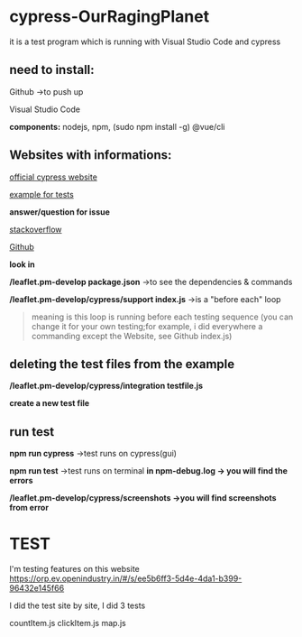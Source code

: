 # cypress-OurRagingPlanet

it is a test program which is running with Visual Studio Code and cypress
## need to install:
Github ->to push up

Visual Studio Code

**components:** nodejs, npm, (sudo npm install -g) @vue/cli

## Websites with informations:
[official cypress website](https://www.cypress.io/)

[example for tests](https://medium.com/geoman-blog/testing-maps-e2e-with-cypress-ba9e5d903b2b)

**answer/question for issue**

[stackoverflow](https://stackoverflow.com/)

[Github](https://github.com/)


**look in**

**/leaflet.pm-develop package.json** ->to see the dependencies & commands

**/leaflet.pm-develop/cypress/support index.js** ->is a "before each" loop
>meaning is this loop is running before each testing sequence (you can change it for your own testing;for example, i did everywhere a commanding except the Website, see Github index.js)
## deleting the test files from the example
**/leaflet.pm-develop/cypress/integration testfile.js**

**create a new test file**
## run test
**npm run cypress** ->test runs on cypress(gui)

**npm run test** ->test runs on terminal
**in npm-debug.log -> you will find the errors**

**/leaflet.pm-develop/cypress/screenshots ->you will find screenshots from error**

# TEST
I'm testing features on this website  https://orp.ev.openindustry.in/#/s/ee5b6ff3-5d4e-4da1-b399-96432e145f66

I did the test site by site, I did 3 tests 

countItem.js
clickItem.js
map.js
